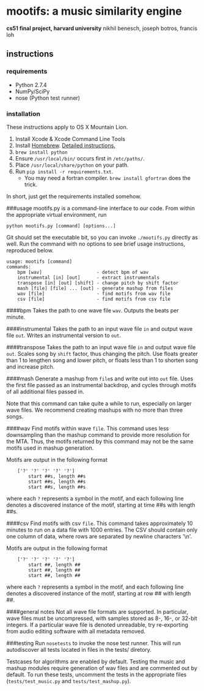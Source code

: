 # mootifs: a music similarity engine
**cs51 final project, harvard university**
nikhil benesch, joseph botros, francis loh


## instructions
### requirements
- Python 2.7.4
- NumPy/SciPy
- nose (Python test runner)


### installation
These instructions apply to OS X Mountain Lion. 

1. Install Xcode &amp; Xcode Command Line Tools
1. Install [Homebrew](http://mxcl.github.io/homebrew/). [Detailed instructions.](https://github.com/mxcl/homebrew/wiki/Installation)
1. `brew install python`
1. Ensure `/usr/local/bin/` occurs first in `/etc/paths/`.
1. Place `/usr/local/share/python` on your path.
1. Run `pip install -r requirements.txt`.
   * You may need a fortran compiler. `brew install gfortran` does the trick.

In short, just get the requirements installed somehow.


###usage
mootifs.py is a command-line interface to our code. From within the appropriate
virtual environment, run 

    python mootifs.py [command] [options...]

Git should set the executable bit, so you can invoke `./mootifs.py` directly as
well. Run the command with no options to see brief usage instructions,
reproduced below.

    usage: mootifs [command]
    commands:
        bpm [wav]                    - detect bpm of wav
        instrumental [in] [out]      - extract instrumentals
        transpose [in] [out] [shift] - change pitch by shift factor
        mash [file] [file] ... [out] - generate mashup from files
        wav [file]                   - find motifs from wav file
        csv [file]                   - find motifs from csv file

####bpm
Takes the path to one wave file `wav`. Outputs the beats per minute.

####instrumental
Takes the path to an input wave file `in` and output wave file `out`. Writes
an instrumental version to `out`.

####transpose
Takes the path to an input wave file `in` and output wave file `out`. Scales
song by `shift` factor, thus changing the pitch. Use floats greater than 1
to lengthen song and lower pitch, or floats less than 1 to shorten song and
increase pitch.

####mash
Generate a mashup from `file`s and write out into `out` file. Uses the first
file passed as an instrumental backdrop, and cycles through motifs of all 
additional files passed in.

Note that this command can take quite a while to run, especially on larger
wave files. We recommend creating mashups with no more than three songs.

####wav
Find motifs within wave `file`. This command uses less downsampling than the 
mashup command to provide more resolution for the MTA. Thus, the motifs returned
by this command may not be the same motifs used in mashup generation.

Motifs are output in the following format

        ['?' '?' '?' '?' '?']
            start ##s, length ##s
            start ##s, length ##s
            start ##s, length ##s

where each `?` represents a symbol in the motif, and each following line denotes
a discovered instance of the motif, starting at time ##s with length ##s.

####csv
Find motifs with csv `file`. This command takes approximately 10 minutes to
run on a data file with 1000 entries. The CSV should contain only one column
of data, where rows are separated by newline characters '\n'.

Motifs are output in the following format

        ['?' '?' '?' '?' '?']
            start ##, length ##
            start ##, length ##
            start ##, length ##

where each `?` represents a symbol in the motif, and each following line denotes
a discovered instance of the motif, starting at row ## with length ##.

####general notes
Not all wave file formats are supported. In particular, wave files must be
uncompressed, with samples stored as 8-, 16-, or 32-bit integers. If a 
particular wave file is denoted unreadable, try re-exporting from audio editing
software with all metadata removed.


###testing
Run `nosetests` to invoke the nose test runner. This will run autodiscover all
tests located in files in the tests/ diretory.

Testcases for algorithms are enabled by default. Testing the music and mashup
modules require generation of wav files and are commented out by default.
To run these tests, uncomment the tests in the appropriate files
(`tests/test_music.py` and `tests/test_mashup.py`).